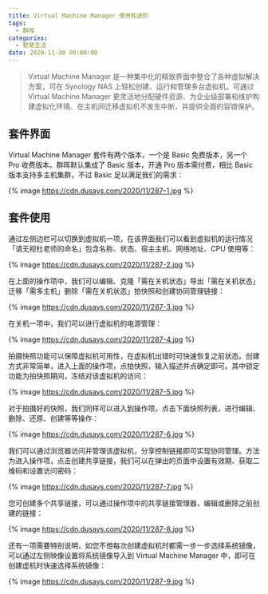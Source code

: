 ```yaml
---
title: Virtual Machine Manager 使用和进阶
tags:
  - 群晖
categories:
  - 智慧生活
date: 2020-11-30 00:00:00
---
```


> Virtual Machine Manager 是一种集中化的精致界面中整合了各种虚拟解决方案，可在 Synology NAS 上轻松创建、运行和管理多台虚拟机。可通过 Virtual Machine Manager 更灵活地分配硬件资源、为企业级部署和维护构建虚拟化环境、在主机间迁移虚拟机不发生中断，并提供全面的容错保护。

<!-- more -->

## 套件界面

Virtual Machine Manager 套件有两个版本，一个是 Basic 免费版本，另一个 Pro 收费版本。群晖默认集成了 Basic 版本，开通 Pro 版本需付费，相比 Basic 版本支持多主机集群，不过 Basic 足以满足我们的需求：

{% image https://cdn.dusays.com/2020/11/287-1.jpg %}

## 套件使用

通过左侧边栏可以切换到虚拟机一项，在该界面我们可以看到虚拟机的运行情况「请无视杜老师的命名」包含名称、状态、宿主主机、网络地址、CPU 使用等：

{% image https://cdn.dusays.com/2020/11/287-2.jpg %}

在上面的操作项中，我们可以编辑、克隆「需在关机状态」导出「需在关机状态」迁移「需多主机」删除「需在关机状态」拍快照和创建协同管理链接：

{% image https://cdn.dusays.com/2020/11/287-3.jpg %}

在关机一项中，我们可以进行虚拟机的电源管理：

{% image https://cdn.dusays.com/2020/11/287-4.jpg %}

拍摄快照功能可以保障虚拟机可用性，在虚拟机出错时可快速恢复之前状态。创建方式非常简单，进入上面的操作项，点拍快照，输入描述并点确定即可。其中锁定功能为拍快照期间，冻结对该虚拟机的访问：

{% image https://cdn.dusays.com/2020/11/287-5.jpg %}

对于拍摄好的快照，我们同样可以进入到操作项，点击下面快照列表，进行编辑、删除、还原、创建等等操作：

{% image https://cdn.dusays.com/2020/11/287-6.jpg %}

我们可以通过浏览器访问并管理该虚拟机，分享控制链接即可实现协同管理。方法为进入操作项，点击创建共享链接，我们可以在弹出的页面中设置有效期、获取二维码和设置访问密码：

{% image https://cdn.dusays.com/2020/11/287-7.jpg %}

您可创建多个共享链接，可以通过操作项中的共享链接管理器，编辑或删除之前创建的链接：

{% image https://cdn.dusays.com/2020/11/287-8.jpg %}

还有一项需要特别说明，如您不想每次创建虚拟机时都需一步一步选择系统镜像，可以通过左侧映像设置将系统镜像导入到 Virtual Machine Manager 中，即可在创建虚机时快速选择系统镜像：

{% image https://cdn.dusays.com/2020/11/287-9.jpg %}